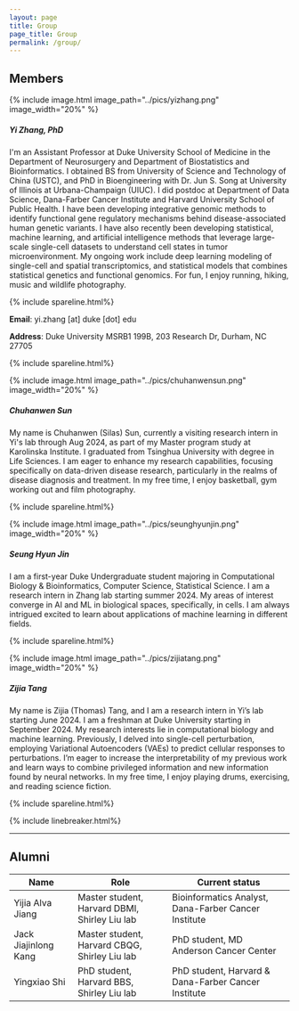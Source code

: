 ```yaml
---
layout: page
title: Group
page_title: Group
permalink: /group/
---
```

## Members
{% include image.html image_path="../pics/yizhang.png" image_width="20%" %}

##### Yi Zhang, PhD
I'm an Assistant Professor at Duke University School of Medicine in the Department of Neurosurgery and Department of Biostatistics and Bioinformatics. I obtained BS from University of Science and Technology of China (USTC), and PhD in Bioengineering with Dr. Jun S. Song at University of Illinois at Urbana-Champaign (UIUC). I did postdoc at Department of Data Science, Dana-Farber Cancer Institute and Harvard University School of Public Health. I have been developing integrative genomic methods to identify functional gene regulatory mechanisms behind disease-associated human genetic variants. I have also recently been developing statistical, machine learning, and artificial intelligence methods that leverage large-scale single-cell datasets to understand cell states in tumor microenvironment. My ongoing work include deep learning modeling of single-cell and spatial transcriptomics, and statistical models that combines statistical genetics and functional genomics. For fun, I enjoy running, hiking, music and wildlife photography. 

{% include spareline.html%}

**Email**: yi.zhang [at] duke [dot] edu

**Address**: Duke University MSRB1 199B, 203 Research Dr, Durham, NC 27705

{% include spareline.html%}

{% include image.html image_path="../pics/chuhanwensun.png" image_width="20%" %}

##### Chuhanwen Sun
My name is Chuhanwen (Silas) Sun, currently a visiting research intern in Yi's lab through Aug 2024, as part of my Master program study at Karolinska Institute. I graduated from Tsinghua University with degree in Life Sciences. I am eager to enhance my research capabilities, focusing specifically on data-driven disease research, particularly in the realms of disease diagnosis and treatment. In my free time, I enjoy basketball, gym working out and film photography. 

{% include spareline.html%}

{% include image.html image_path="../pics/seunghyunjin.png" image_width="20%" %}

##### Seung Hyun Jin
I am a first-year Duke Undergraduate student majoring in Computational Biology & Bioinformatics, Computer Science, Statistical Science. I am a research intern in Zhang lab starting summer 2024. My areas of interest converge in AI and ML in biological spaces, specifically, in cells. I am always intrigued excited to learn about applications of machine learning in different fields. 

{% include spareline.html%}

{% include image.html image_path="../pics/zijiatang.png" image_width="20%" %}

##### Zijia Tang

My name is Zijia (Thomas) Tang, and I am a research intern in Yi’s lab starting June 2024. I am a freshman at Duke University starting in September 2024. My research interests lie in computational biology and machine learning. Previously, I delved into single-cell perturbation, employing Variational Autoencoders (VAEs) to predict cellular responses to perturbations. I’m eager to increase the interpretability of my previous work and learn ways to combine privileged information and new information found by neural networks. In my free time, I enjoy playing drums, exercising, and reading science fiction.

{% include spareline.html%}

{% include linebreaker.html%}

***
## Alumni

| Name | Role | Current status |
| ----------- | ----------- | ----------- |
| Yijia Alva Jiang | Master student, Harvard DBMI, Shirley Liu lab | Bioinformatics Analyst, Dana-Farber Cancer Institute |
| Jack Jiajinlong Kang | Master student, Harvard CBQG, Shirley Liu lab | PhD student, MD Anderson Cancer Center |
| Yingxiao Shi | PhD student, Harvard BBS, Shirley Liu lab | PhD student, Harvard & Dana-Farber Cancer Institute |
